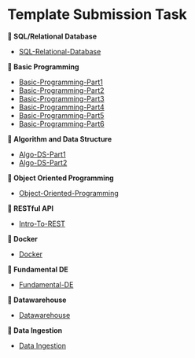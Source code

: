 # Template Submission Task

**📓 SQL/Relational Database**

- [SQL-Relational-Database](https://github.com/ALTA-DE4-Farhan-Riyandi-22Juni2000/SQL-Relational-Database)

**📔 Basic Programming**

- [Basic-Programming-Part1](https://github.com/ALTA-DE4-Farhan-Riyandi-22Juni2000/Basic-Programming-Part1)
- [Basic-Programming-Part2](https://github.com/ALTA-DE4-Farhan-Riyandi-22Juni2000/Basic-Programming-Part2)
- [Basic-Programming-Part3](https://github.com/Immersive-DataEngineer-Resource/Basic-Programming-Part3)
- [Basic-Programming-Part4](https://github.com/Immersive-DataEngineer-Resource/Basic-Programming-Part3)
- [Basic-Programming-Part5](https://github.com/Immersive-DataEngineer-Resource/Basic-Programming-Part5)
- [Basic-Programming-Part6](https://github.com/Immersive-DataEngineer-Resource/Basic-Programming-Part6)

**📘 Algorithm and Data Structure**

- [Algo-DS-Part1](https://github.com/Immersive-DataEngineer-Resource/Algo-DS-Part1)
- [Algo-DS-Part2](https://github.com/Immersive-DataEngineer-Resource/Algo-DS-Part2)

**📗 Object Oriented Programming**

- [Object-Oriented-Programming](https://github.com/Immersive-DataEngineer-Resource/Object-Oriented-Programming)

**📙 RESTful API**

- [Intro-To-REST](https://github.com/Immersive-DataEngineer-Resource/Intro-To-REST)

**📙 Docker**

- [Docker](https://github.com/Immersive-DataEngineer-Resource/Docker)

**📙 Fundamental DE**

- [Fundamental-DE](https://github.com/Immersive-DataEngineer-Resource/fundamental-de)

**📙 Datawarehouse**

- [Datawarehouse](https://github.com/Immersive-DataEngineer-Resource/data-warehouse-submission)

**📙 Data Ingestion**

- [Data Ingestion](https://github.com/Immersive-DataEngineer-Resource/ingestion-data/)
